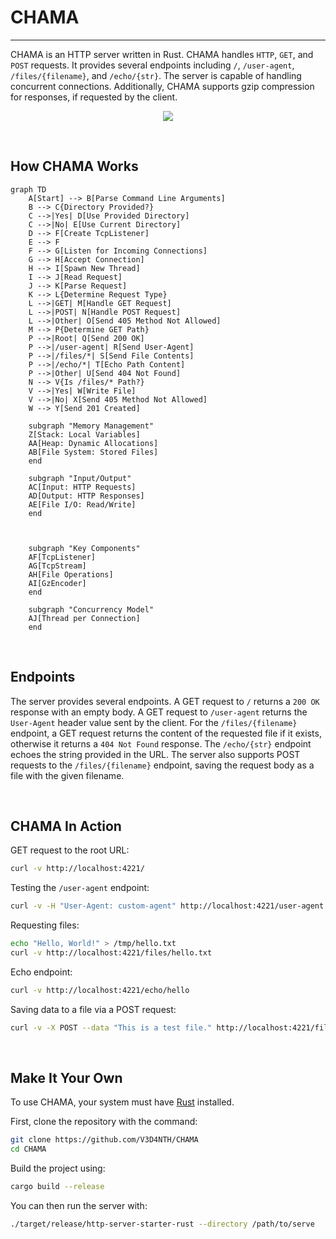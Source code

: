 # CHAMA 

------

CHAMA is an HTTP server written in Rust. CHAMA handles `HTTP`, `GET`, and `POST` requests. It provides several endpoints including `/`, `/user-agent`, `/files/{filename}`, and `/echo/{str}`. The server is capable of handling concurrent connections. Additionally, CHAMA supports gzip compression for responses, if requested by the client.


<p align="center">
<img align="center" src="https://media1.giphy.com/media/OMcUAlCUQOcNnXdU9j/giphy.webp?cid=ecf05e47cjpu4l5jqqoc8n4gci76350mauyjx3xpfjew4qzj&ep=v1_gifs_search&rid=giphy.webp&ct=g"/>
</p>
<br>

## How CHAMA Works
```mermaid
graph TD
    A[Start] --> B[Parse Command Line Arguments]
    B --> C{Directory Provided?}
    C -->|Yes| D[Use Provided Directory]
    C -->|No| E[Use Current Directory]
    D --> F[Create TcpListener]
    E --> F
    F --> G[Listen for Incoming Connections]
    G --> H[Accept Connection]
    H --> I[Spawn New Thread]
    I --> J[Read Request]
    J --> K[Parse Request]
    K --> L{Determine Request Type}
    L -->|GET| M[Handle GET Request]
    L -->|POST| N[Handle POST Request]
    L -->|Other| O[Send 405 Method Not Allowed]
    M --> P{Determine GET Path}
    P -->|Root| Q[Send 200 OK]
    P -->|/user-agent| R[Send User-Agent]
    P -->|/files/*| S[Send File Contents]
    P -->|/echo/*| T[Echo Path Content]
    P -->|Other| U[Send 404 Not Found]
    N --> V{Is /files/* Path?}
    V -->|Yes| W[Write File]
    V -->|No| X[Send 405 Method Not Allowed]
    W --> Y[Send 201 Created]

    subgraph "Memory Management"
    Z[Stack: Local Variables]
    AA[Heap: Dynamic Allocations]
    AB[File System: Stored Files]
    end
    
    subgraph "Input/Output"
    AC[Input: HTTP Requests]
    AD[Output: HTTP Responses]
    AE[File I/O: Read/Write]
    end

    

    subgraph "Key Components"
    AF[TcpListener]
    AG[TcpStream]
    AH[File Operations]
    AI[GzEncoder]
    end
    
    subgraph "Concurrency Model"
    AJ[Thread per Connection]
    end
```
<br>

## Endpoints

The server provides several endpoints. A GET request to `/` returns a `200 OK` response with an empty body. A GET request to `/user-agent` returns the `User-Agent` header value sent by the client. For the `/files/{filename}` endpoint, a GET request returns the content of the requested file if it exists, otherwise it returns a `404 Not Found` response. The `/echo/{str}` endpoint echoes the string provided in the URL. The server also supports POST requests to the `/files/{filename}` endpoint, saving the request body as a file with the given filename.

<br>

## CHAMA In Action

 GET request to the root URL:
```sh
curl -v http://localhost:4221/
```
Testing the `/user-agent` endpoint:
```sh
curl -v -H "User-Agent: custom-agent" http://localhost:4221/user-agent
```
Requesting files:
```sh
echo "Hello, World!" > /tmp/hello.txt
curl -v http://localhost:4221/files/hello.txt
```
Echo endpoint:
```sh
curl -v http://localhost:4221/echo/hello
```
Saving data to a file via a POST request:
```sh
curl -v -X POST --data "This is a test file." http://localhost:4221/files/test.txt
```

<br>

## Make It Your Own

To use CHAMA, your system must have [Rust](https://www.rust-lang.org/tools/install) installed. 

First, clone the repository with the command:
```sh
git clone https://github.com/V3D4NTH/CHAMA
cd CHAMA
```
Build the project using:
```sh
cargo build --release
```
You can then run the server with:
```sh
./target/release/http-server-starter-rust --directory /path/to/serve
```


